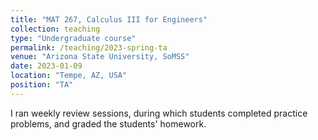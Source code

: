 ```yaml
---
title: "MAT 267, Calculus III for Engineers"
collection: teaching
type: "Undergraduate course"
permalink: /teaching/2023-spring-ta
venue: "Arizona State University, SoMSS"
date: 2023-01-09
location: "Tempe, AZ, USA"
position: "TA"
---
```


I ran weekly review sessions, during which students completed practice problems, and graded the students' homework.

